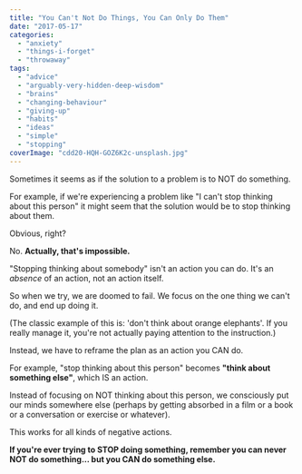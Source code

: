 ```yaml
---
title: "You Can't Not Do Things, You Can Only Do Them"
date: "2017-05-17"
categories: 
  - "anxiety"
  - "things-i-forget"
  - "throwaway"
tags: 
  - "advice"
  - "arguably-very-hidden-deep-wisdom"
  - "brains"
  - "changing-behaviour"
  - "giving-up"
  - "habits"
  - "ideas"
  - "simple"
  - "stopping"
coverImage: "cdd20-HQH-GOZ6K2c-unsplash.jpg"
---
```


Sometimes it seems as if the solution to a problem is to NOT do something.

For example, if we're experiencing a problem like "I can't stop thinking about this person" it might seem that the solution would be to stop thinking about them.

Obvious, right?

No. **Actually, that's impossible.**

<!--more-->

"Stopping thinking about somebody" isn't an action you can do. It's an _absence_ of an action, not an action itself.

So when we try, we are doomed to fail. We focus on the one thing we can't do, and end up doing it.

(The classic example of this is: 'don't think about orange elephants'. If you really manage it, you're not actually paying attention to the instruction.)

Instead, we have to reframe the plan as an action you CAN do.

For example, "stop thinking about this person" becomes **"think about something else"**, which IS an action.

Instead of focusing on NOT thinking about this person, we consciously put our minds somewhere else (perhaps by getting absorbed in a film or a book or a conversation or exercise or whatever).

This works for all kinds of negative actions.

**If you're ever trying to STOP doing something, remember you can never NOT do something... but you CAN do something else.**
